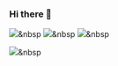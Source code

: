 ### Hi there 👋

<!--
**sanynote/sanynote** is a ✨ _special_ ✨ repository because its `README.md` (this file) appears on your GitHub profile.

Here are some ideas to get you started:

- 🔭 I’m currently working on ...
- 🌱 I’m currently learning ...
- 👯 I’m looking to collaborate on ...
- 🤔 I’m looking for help with ...
- 💬 Ask me about ...
- 📫 How to reach me: ...
- 😄 Pronouns: ...
- ⚡ Fun fact: ...
-->

<img src="https://img.shields.io/badge/React-#61DAFB?style=flat-square&logo=React&logoColor=white"/></a>&nbsp
<img src="https://img.shields.io/badge/JavaScript-#F7DF1E?style=flat-square&logo=JavaScript&logoColor=white"/></a>&nbsp
<img src="https://img.shields.io/badge/Python-3766AB?style=flat-square&logo=Python&logoColor=white"/></a>&nbsp



<a href="https://blog.naver.com/hatomom"><img src="https://img.shields.io/badge/red?style=flat-square&logo=simpleicons에서_아이콘이름&logoColor=white&link=https://blog.naver.com/hatomom"/></a>&nbsp
